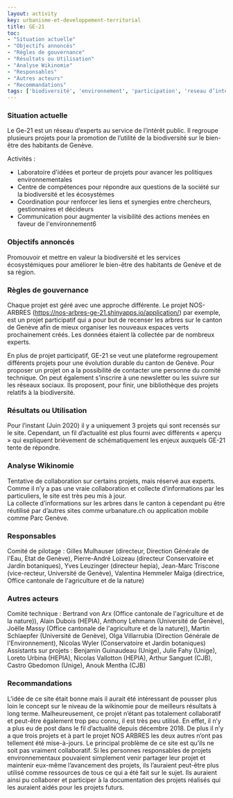 ```yaml
---
layout: activity
key: urbanisme-et-developpement-territorial
title: GE-21
toc:
- "Situation actuelle"
- "Objectifs annoncés"
- "Règles de gouvernance"
- "Résultats ou Utilisation"
- "Analyse Wikinomie"
- "Responsables"
- "Autres acteurs"
- "Recommandations"
tags: ['biodiversité', 'environnement', 'participation', 'reseau d’intérêt public']
---
```


### Situation actuelle

Le Ge-21 est un réseau d’experts au service de l’intérêt public.  Il regroupe plusieurs projets pour la promotion de l’utilité de la biodiversité sur le bien-être des habitants de Genève.

Activités :

* 	Laboratoire d'idées et porteur de projets pour avancer les politiques environnementales
* 	Centre de compétences pour répondre aux questions de la société sur la biodiversité et les écosystèmes
* 	Coordination pour renforcer les liens et synergies entre chercheurs, gestionnaires et décideurs
* 	Communication pour augmenter la visibilité des actions menées en faveur de l'environnement6


### Objectifs annoncés

Promouvoir et mettre en valeur la biodiversité et les services écosystémiques pour améliorer le bien-être des habitants de Genève et de sa région.


### Règles de gouvernance

Chaque projet est géré avec une approche différente. Le projet NOS-ARBRES (https://nos-arbres-ge-21.shinyapps.io/application/) par exemple, est un projet participatif qui a pour but de recenser les arbres sur le canton de Genève afin de mieux organiser les nouveaux espaces verts prochainement créés. Les données étaient là collectée par de nombreux experts.  

En plus de projet participatif, GE-21 se veut une plateforme regroupement différents projets pour une évolution durable du canton de Genève. Pour proposer un projet on a la possibilité de contacter une personne du comité technique. On peut également s’inscrire à une newsletter ou les suivre sur les réseaux sociaux. Ils proposent, pour finir, une bibliothèque des projets relatifs à la biodiversité.


### Résultats ou Utilisation

Pour l’instant (Juin 2020) il y a uniquement 3 projets qui sont recensés sur le site. Cependant, un fil d’actualité est plus fourni avec différents « aperçu » qui expliquent brièvement de schématiquement les enjeux auxquels GE-21 tente de répondre.


### Analyse Wikinomie

Tentative de collaboration sur certains projets, mais réservé aux experts. 
Comme il n’y a pas une vraie collaboration et collecte d’informations par les particuliers, le site est très peu mis à jour.  
La collecte d’informations sur les arbres dans le canton à cependant pu être réutilisé par d’autres sites comme urbanature.ch ou application mobile comme Parc Genève.


### Responsables

Comité de pilotage :
Gilles Mulhauser (directeur, Direction Générale de l'Eau, Etat de Genève), Pierre-André Loizeau (directeur Conservatoire et Jardin botaniques), Yves Leuzinger (directeur hepia), Jean-Marc Triscone (vice-recteur, Université de Genève), Valentina Hemmeler Maïga (directrice, Office cantonale de l'agriculture et de la nature)

### Autres acteurs

Comité technique :
Bertrand von Arx (Office cantonale de l'agriculture et de la nature)), Alain Dubois (HEPIA), Anthony Lehmann (Université de Genève), Joëlle Massy (Office cantonale de l'agriculture et de la nature)), Martin Schlaepfer (Université de Genève), Olga Villarrubia (Direction Générale de l'Environnement), Nicolas Wyler (Conservatoire et Jardin botaniques)
Assistants sur projets :
Benjamin Guinaudeau (Unige), Julie Fahy (Unige), Loreto Urbina (HEPIA), Nicolas Vallotton (HEPIA), Arthur Sanguet (CJB), Castro Gbedomon (Unige), Anouk Mentha (CJB)


### Recommandations

L’idée de ce site était bonne mais il aurait été intéressant de pousser plus loin le concept sur le niveau de la wikinomie pour de meilleurs résultats à long terme. Malheureusement, ce projet n’étant pas totalement collaboratif et peut-être également trop peu connu, il est très peu utilisé. En effet, il n’y a plus eu de post dans le fil d’actualité depuis décembre 2018. De plus il n’y a que trois projets et à part le projet NOS ARBRES les deux autres n’ont pas tellement été mise-à-jours. Le principal problème de ce site est qu’ils ne soit pas vraiment collaboratif. Si les personnes responsables de projets environnementaux pouvaient simplement venir partager leur projet et maintenir eux-même l’avancement des projets, ils l’auraient peut-être plus utilisé comme ressources de tous ce qui a été fait sur le sujet. Ils auraient ainsi pu collaborer et participer à la documentation des projets réalisés qui les auraient aidés pour les projets futurs.